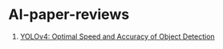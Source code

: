 # AI-paper-reviews

1. [YOLOv4: Optimal Speed and Accuracy of Object Detection](./YOLOv4_Optimal_Speed_and_Accuracy_of_Object_Detection/README.md)
